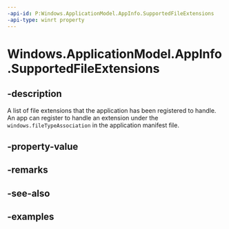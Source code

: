 ```yaml
---
-api-id: P:Windows.ApplicationModel.AppInfo.SupportedFileExtensions
-api-type: winrt property
---
```


# Windows.ApplicationModel.AppInfo.SupportedFileExtensions

<!--
public string[] SupportedFileExtensions { get; }
-->


## -description

A list of file extensions that the application has been registered to handle. An app can register to handle an extension under the `windows.fileTypeAssociation` in the application manifest file.

## -property-value

## -remarks

## -see-also

## -examples


